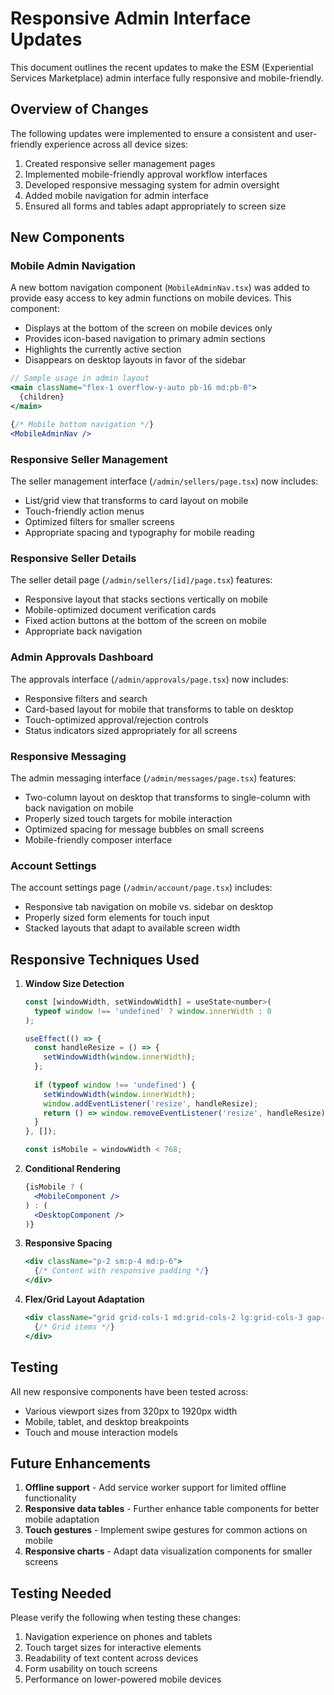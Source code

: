 # Responsive Admin Interface Updates

This document outlines the recent updates to make the ESM (Experiential Services Marketplace) admin interface fully responsive and mobile-friendly.

## Overview of Changes

The following updates were implemented to ensure a consistent and user-friendly experience across all device sizes:

1. Created responsive seller management pages
2. Implemented mobile-friendly approval workflow interfaces
3. Developed responsive messaging system for admin oversight
4. Added mobile navigation for admin interface
5. Ensured all forms and tables adapt appropriately to screen size

## New Components

### Mobile Admin Navigation

A new bottom navigation component (`MobileAdminNav.tsx`) was added to provide easy access to key admin functions on mobile devices. This component:

- Displays at the bottom of the screen on mobile devices only
- Provides icon-based navigation to primary admin sections
- Highlights the currently active section
- Disappears on desktop layouts in favor of the sidebar

```jsx
// Sample usage in admin layout
<main className="flex-1 overflow-y-auto pb-16 md:pb-0">
  {children}
</main>

{/* Mobile bottom navigation */}
<MobileAdminNav />
```

### Responsive Seller Management

The seller management interface (`/admin/sellers/page.tsx`) now includes:

- List/grid view that transforms to card layout on mobile
- Touch-friendly action menus
- Optimized filters for smaller screens
- Appropriate spacing and typography for mobile reading

### Responsive Seller Details

The seller detail page (`/admin/sellers/[id]/page.tsx`) features:

- Responsive layout that stacks sections vertically on mobile
- Mobile-optimized document verification cards
- Fixed action buttons at the bottom of the screen on mobile
- Appropriate back navigation

### Admin Approvals Dashboard

The approvals interface (`/admin/approvals/page.tsx`) now includes:

- Responsive filters and search
- Card-based layout for mobile that transforms to table on desktop
- Touch-optimized approval/rejection controls
- Status indicators sized appropriately for all screens

### Responsive Messaging

The admin messaging interface (`/admin/messages/page.tsx`) features:

- Two-column layout on desktop that transforms to single-column with back navigation on mobile
- Properly sized touch targets for mobile interaction
- Optimized spacing for message bubbles on small screens
- Mobile-friendly composer interface

### Account Settings

The account settings page (`/admin/account/page.tsx`) includes:

- Responsive tab navigation on mobile vs. sidebar on desktop
- Properly sized form elements for touch input
- Stacked layouts that adapt to available screen width

## Responsive Techniques Used

1. **Window Size Detection**
   
   ```jsx
   const [windowWidth, setWindowWidth] = useState<number>(
     typeof window !== 'undefined' ? window.innerWidth : 0
   );
   
   useEffect(() => {
     const handleResize = () => {
       setWindowWidth(window.innerWidth);
     };
     
     if (typeof window !== 'undefined') {
       setWindowWidth(window.innerWidth);
       window.addEventListener('resize', handleResize);
       return () => window.removeEventListener('resize', handleResize);
     }
   }, []);
   
   const isMobile = windowWidth < 768;
   ```

2. **Conditional Rendering**
   
   ```jsx
   {isMobile ? (
     <MobileComponent />
   ) : (
     <DesktopComponent />
   )}
   ```

3. **Responsive Spacing**
   
   ```jsx
   <div className="p-2 sm:p-4 md:p-6">
     {/* Content with responsive padding */}
   </div>
   ```

4. **Flex/Grid Layout Adaptation**
   
   ```jsx
   <div className="grid grid-cols-1 md:grid-cols-2 lg:grid-cols-3 gap-4 sm:gap-6">
     {/* Grid items */}
   </div>
   ```

## Testing

All new responsive components have been tested across:

- Various viewport sizes from 320px to 1920px width
- Mobile, tablet, and desktop breakpoints
- Touch and mouse interaction models

## Future Enhancements

1. **Offline support** - Add service worker support for limited offline functionality
2. **Responsive data tables** - Further enhance table components for better mobile adaptation
3. **Touch gestures** - Implement swipe gestures for common actions on mobile
4. **Responsive charts** - Adapt data visualization components for smaller screens

## Testing Needed

Please verify the following when testing these changes:

1. Navigation experience on phones and tablets
2. Touch target sizes for interactive elements
3. Readability of text content across devices
4. Form usability on touch screens
5. Performance on lower-powered mobile devices